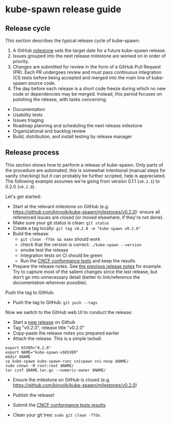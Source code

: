 # kube-spawn release guide

## Release cycle

This section describes the typical release cycle of kube-spawn:

1. A GitHub [milestone][milestones] sets the target date for a future kube-spawn release.
2. Issues grouped into the next release milestone are worked on in order of priority.
3. Changes are submitted for review in the form of a GitHub Pull Request (PR). Each PR undergoes review and must pass continuous integration (CI) tests before being accepted and merged into the main line of kube-spawn source code.
4. The day before each release is a short code freeze during which no new code or dependencies may be merged. Instead, this period focuses on polishing the release, with tasks concerning:
  * Documentation
  * Usability tests
  * Issues triaging
  * Roadmap planning and scheduling the next release milestone
  * Organizational and backlog review
  * Build, distribution, and install testing by release manager

## Release process

This section shows how to perform a release of kube-spawn.
Only parts of the procedure are automated; this is somewhat intentional (manual steps for sanity checking) but it can probably be further scripted, help is appreciated.
The following example assumes we're going from version 0.1.1 (`v0.1.1`) to 0.2.0 (`v0.2.0`).

Let's get started:

- Start at the relevant milestone on GitHub (e.g. https://github.com/kinvolk/kube-spawn/milestones/v0.2.0): ensure all referenced issues are closed (or moved elsewhere, if they're not done).
- Make sure your git status is clean: `git status`
- Create a tag locally: `git tag v0.2.0 -m "kube-spawn v0.2.0"`
- Build the release:
  - `git clean -ffdx && make` should work
  - check that the version is correct: `./kube-spawn --version`
  - smoke test the release
  - Integration tests on CI should be green
  - Run the [CNCF conformance tests][conformance-tests] and keep the results
- Prepare the release notes. See [the previous release notes][release-notes] for example.
  Try to capture most of the salient changes since the last release, but don't go into unnecessary detail (better to link/reference the documentation wherever possible).

Push the tag to GitHub:

- Push the tag to GitHub: `git push --tags`

Now we switch to the GitHub web UI to conduct the release:

- Start a [new release][gh-new-release] on Github
- Tag "v0.2.0", release title "v0.2.0"
- Copy-paste the release notes you prepared earlier
- Attach the release.
  This is a simple tarball:

```
export KSVER="0.2.0"
export NAME="kube-spawn-v$KSVER"
mkdir $NAME
cp kube-spawn kube-spawn-runc cnispawn cni-noop $NAME/
sudo chown -R root:root $NAME/
tar czvf $NAME.tar.gz --numeric-owner $NAME/
```

- Ensure the milestone on GitHub is closed (e.g. https://github.com/kinvolk/kube-spawn/milestones/v0.2.0)

- Publish the release!

- Submit the [CNCF conformance tests results][conformance-tests]

- Clean your git tree: `sudo git clean -ffdx`.

[conformance-tests]: https://github.com/cncf/k8s-conformance/blob/master/instructions.md
[release-notes]: https://github.com/kinvolk/kube-spawn/releases
[gh-new-release]: https://github.com/kinvolk/kube-spawn/releases/new
[milestones]: https://github.com/kinvolk/kube-spawn/milestones
